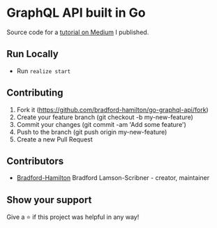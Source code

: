 # GraphQL API built in Go
Source code for a [tutorial on Medium](https://medium.com/@bradford_hamilton/building-an-api-with-graphql-and-go-9350df5c9356) I published.

## Run Locally
  - Run `realize start`

## Contributing

1. Fork it (https://github.com/bradford-hamilton/go-graphql-api/fork)
2. Create your feature branch (git checkout -b my-new-feature)
3. Commit your changes (git commit -am 'Add some feature')
4. Push to the branch (git push origin my-new-feature)
5. Create a new Pull Request

## Contributors

- [Bradford-Hamilton](https://github.com/bradford-hamilton) Bradford Lamson-Scribner - creator, maintainer

## Show your support

Give a ⭐ if this project was helpful in any way!